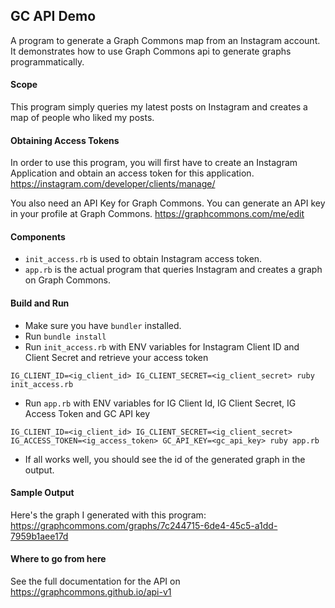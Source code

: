 ## GC API Demo

A program to generate a Graph Commons map from an Instagram account. It demonstrates how to use Graph Commons api to generate graphs programmatically.

#### Scope
This program simply queries my latest posts on Instagram and creates a map of people who liked my posts.

#### Obtaining Access Tokens
In order to use this program, you will first have to create an Instagram Application and obtain an access token for this application. https://instagram.com/developer/clients/manage/

You also need an API Key for Graph Commons. You can generate an API key in your profile at Graph Commons. https://graphcommons.com/me/edit

#### Components
- `init_access.rb` is used to obtain Instagram access token.
- `app.rb` is the actual program that queries Instagram and creates a graph on Graph Commons.

#### Build and Run

- Make sure you have `bundler` installed.
- Run `bundle install`
- Run `init_access.rb` with ENV variables for Instagram Client ID and Client Secret and retrieve your access token
```
IG_CLIENT_ID=<ig_client_id> IG_CLIENT_SECRET=<ig_client_secret> ruby init_access.rb
```
- Run `app.rb` with ENV variables for IG Client Id, IG Client Secret, IG Access Token and GC API key
```
IG_CLIENT_ID=<ig_client_id> IG_CLIENT_SECRET=<ig_client_secret> IG_ACCESS_TOKEN=<ig_access_token> GC_API_KEY=<gc_api_key> ruby app.rb
```
- If all works well, you should see the id of the generated graph in the output.

#### Sample Output
Here's the graph I generated with this program:
https://graphcommons.com/graphs/7c244715-6de4-45c5-a1dd-7959b1aee17d

#### Where to go from here
See the full documentation for the API on https://graphcommons.github.io/api-v1
